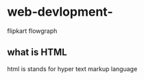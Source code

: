 # web-devlopment-
flipkart flowgraph

<h2> what is HTML </h2> 
<p> html is stands for hyper text markup language </P>
